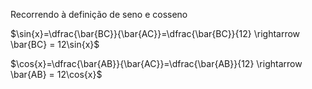 Recorrendo à definição de seno e cosseno

$\sin{x}=\dfrac{\bar{BC}}{\bar{AC}}=\dfrac{\bar{BC}}{12} \rightarrow \bar{BC} = 12\sin{x}$

$\cos{x}=\dfrac{\bar{AB}}{\bar{AC}}=\dfrac{\bar{AB}}{12} \rightarrow \bar{AB} = 12\cos{x}$
